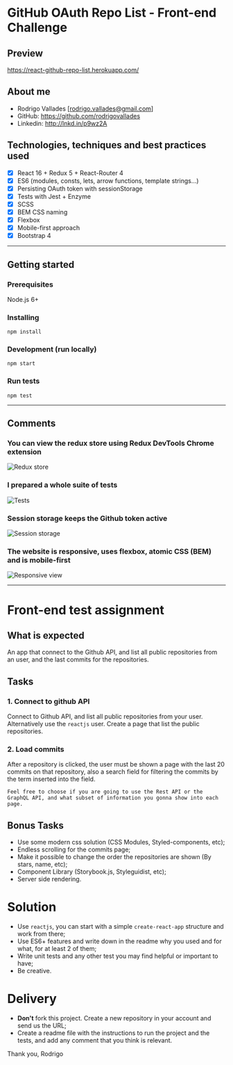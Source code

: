 # GitHub OAuth Repo List - Front-end Challenge

## Preview

https://react-github-repo-list.herokuapp.com/

## About me

  - Rodrigo Vallades [rodrigo.vallades@gmail.com]
  - GitHub: https://github.com/rodrigovallades
  - Linkedin: http://lnkd.in/p9wz2A

## Technologies, techniques and best practices used

- [x] React 16 + Redux 5 + React-Router 4
- [x] ES6 (modules, consts, lets, arrow functions, template strings...)
- [x] Persisting OAuth token with sessionStorage
- [x] Tests with Jest + Enzyme
- [x] SCSS
- [x] BEM CSS naming
- [x] Flexbox
- [x] Mobile-first approach
- [x] Bootstrap 4

---
## Getting started

### Prerequisites

Node.js 6+

### Installing
```
npm install
```

### Development (run locally)
```
npm start
```

### Run tests
```
npm test
```
---
## Comments

### You can view the redux store using Redux DevTools Chrome extension
![Redux store](./docs/redux.png)

### I prepared a whole suite of tests
![Tests](./docs/tests.png)

### Session storage keeps the Github token active
![Session storage](./docs/session_storage.png)

### The website is responsive, uses flexbox, atomic CSS (BEM) and is mobile-first
![Responsive view](./docs/mobile_first.png)

---

# Front-end test assignment

## What is expected
An app that connect to the Github API, and list all public repositories from an user, and the last commits for the repositories.

## Tasks

### 1. Connect to github API
Connect to Github API, and list all public repositories from your user. Alternatively use the `reactjs` user.
Create a page that list the public repositories.

### 2. Load commits
After a repository is clicked, the user must be shown a page with the last 20 commits on that repository, also a search field for filtering the commits by the term inserted into the field.

```
Feel free to choose if you are going to use the Rest API or the GraphQL API, and what subset of information you gonna show into each page.
```

## Bonus Tasks
- Use some modern css solution (CSS Modules, Styled-components, etc);
- Endless scrolling for the commits page;
- Make it possible to change the order the repositories are shown (By stars, name, etc);
- Component Library (Storybook.js, Styleguidist, etc);
- Server side rendering.

# Solution
- Use `reactjs`, you can start with a simple `create-react-app` structure and work from there;
- Use ES6+ features and write down in the readme why you used and for what, for at least 2 of them;
- Write unit tests and any other test you may find helpful or important to have;
- Be creative.

# Delivery
- **Don't** fork this project. Create a new repository in your account and send us the URL;
- Create a readme file with the instructions to run the project and the tests, and add any comment that you think is relevant.




Thank you,
Rodrigo
